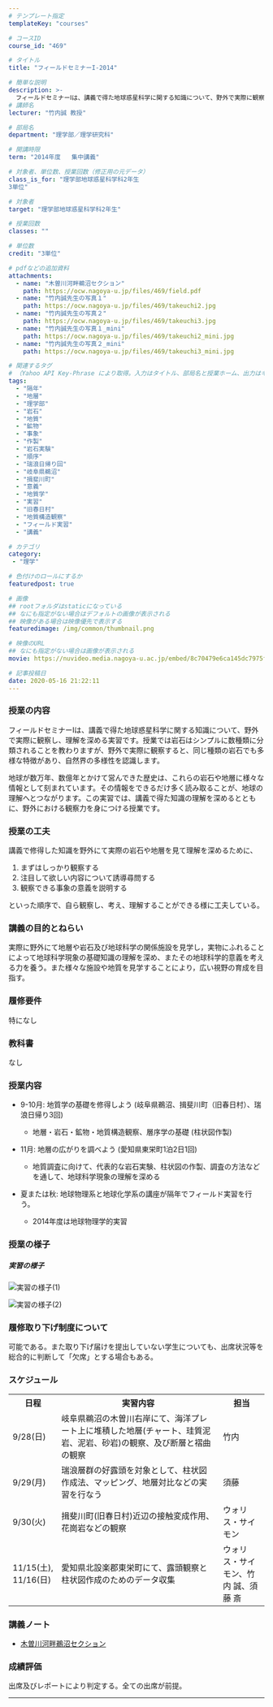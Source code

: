 ```yaml
---
# テンプレート指定
templateKey: "courses"

# コースID
course_id: "469"

# タイトル
title: "フィールドセミナーI-2014"

# 簡単な説明
description: >-
  フィールドセミナーⅠは、講義で得た地球惑星科学に関する知識について、野外で実際に観察し、理解を深める実習です。授業では岩石はシンプルに数種類に分類されることを教わりますが、野外で実際に観察すると、同じ種類の岩石でも多様な特徴があり、自然界の多様性を認識します。 地球が数万年、数億年とかけて営んできた歴史は、これらの岩石や地層に様々な情報として刻まれています。その情報をできるだけ多く読み取ること ....
# 講師名
lecturer: "竹内誠 教授"

# 部局名
department: "理学部／理学研究科"

# 開講時限
term: "2014年度	集中講義"

# 対象者、単位数、授業回数（修正用の元データ）
class_is_for: "理学部地球惑星科学科2年生
3単位"

# 対象者
target: "理学部地球惑星科学科2年生"

# 授業回数
classes: ""

# 単位数
credit: "3単位"

# pdfなどの追加資料
attachments:
  - name: "木曽川河畔鵜沼セクション" 
    path: https://ocw.nagoya-u.jp/files/469/field.pdf
  - name: "竹内誠先生の写真１" 
    path: https://ocw.nagoya-u.jp/files/469/takeuchi2.jpg
  - name: "竹内誠先生の写真２" 
    path: https://ocw.nagoya-u.jp/files/469/takeuchi3.jpg
  - name: "竹内誠先生の写真１_mini" 
    path: https://ocw.nagoya-u.jp/files/469/takeuchi2_mini.jpg
  - name: "竹内誠先生の写真２_mini" 
    path: https://ocw.nagoya-u.jp/files/469/takeuchi3_mini.jpg

# 関連するタグ
# （Yahoo API Key-Phrase により取得。入力はタイトル、部局名と授業ホーム、出力はキーフレーズ（tags））
tags:
  - "隔年"
  - "地層"
  - "理学部"
  - "岩石"
  - "地質"
  - "鉱物"
  - "事象"
  - "作製"
  - "岩石実験"
  - "順序"
  - "瑞浪日帰り回"
  - "岐阜県鵜沼"
  - "揖斐川町"
  - "意義"
  - "地質学"
  - "実習"
  - "旧春日村"
  - "地質構造観察"
  - "フィールド実習"
  - "講義"

# カテゴリ
category:
 - "理学"

# 色付けのロールにするか
featuredpost: true

# 画像
## rootフォルダはstaticになっている
## なにも指定がない場合はデフォルトの画像が表示される
## 映像がある場合は映像優先で表示する
featuredimage: /img/common/thumbnail.png

# 映像のURL
## なにも指定がない場合は画像が表示される
movie: https://nuvideo.media.nagoya-u.ac.jp/embed/8c70479e6ca145dc7975fdbbdd0fcb302becd5be

# 記事投稿日
date: 2020-05-16 21:22:11
---
```


### 授業の内容

フィールドセミナーⅠは、講義で得た地球惑星科学に関する知識について、野外で実際に観察し、理解を深める実習です。授業では岩石はシンプルに数種類に分類されることを教わりますが、野外で実際に観察すると、同じ種類の岩石でも多様な特徴があり、自然界の多様性を認識します。 

地球が数万年、数億年とかけて営んできた歴史は、これらの岩石や地層に様々な情報として刻まれています。その情報をできるだけ多く読み取ることが、地球の理解へとつながります。この実習では、講義で得た知識の理解を深めるとともに、野外における観察力を身につける授業です。


### 授業の工夫

講義で修得した知識を野外にて実際の岩石や地層を見て理解を深めるために、

  1. まずはしっかり観察する
  2. 注目して欲しい内容について誘導尋問する
  3. 観察できる事象の意義を説明する

といった順序で、自ら観察し、考え、理解することができる様に工夫している。





### 講義の目的とねらい

実際に野外にて地層や岩石及び地球科学の関係施設を見学し，実物にふれることによって地球科学現象の基礎知識の理解を深め、またその地球科学的意義を考える力を養う。また様々な施設や地質を見学することにより，広い視野の育成を目指す。

### 履修要件

特になし

### 教科書

なし

### 授業内容


* 9-10月: 地質学の基礎を修得しよう (岐阜県鵜沼、揖斐川町（旧春日村）、瑞浪日帰り3回)
	 - 地層・岩石・鉱物・地質構造観察、層序学の基礎 (柱状図作製)

* 11月: 地層の広がりを調べよう (愛知県東栄町1泊2日1回)
	 - 地質調査に向けて、代表的な岩石実験、柱状図の作製、調査の方法などを通して、地球科学現象の理解を深める

* 夏または秋: 地球物理系と地球化学系の講座が隔年でフィールド実習を行う。
	 - 2014年度は地球物理学的実習


### 授業の様子

##### 実習の様子

![実習の様子(1)](https://ocw.nagoya-u.jp/files/469/takeuchi2_mini.jpg) 

![実習の様子(2)](https://ocw.nagoya-u.jp/files/469/takeuchi3_mini.jpg) 


### 履修取り下げ制度について

可能である。また取り下げ届けを提出していない学生についても、出席状況等を総合的に判断して「欠席」とする場合もある。


<h3>スケジュール</h3>
<table class="basic" width="500">
<tr>
<th width="40" class="center">日程</th>
<th width="375" class="center">実習内容</th>
<th width="85" class="center">担当</th>
</tr>
<tr>
<td width="40" class="center">9/28(日)</td>
<td width="375">岐阜県鵜沼の木曽川右岸にて、海洋プレート上に堆積した地層(チャート、珪質泥岩、泥岩、砂岩)の観察、及び断層と褶曲の観察</td>
<td width="85" class="center">竹内</td>
</tr>
<tr>
<td width="40" class="center">9/29(月)</td>
<td width="375">瑞浪層群の好露頭を対象として、柱状図作成法、マッピング、地層対比などの実習を行なう</td>
<td width="85" class="center">須藤</td>
</tr>
<tr>
<td width="40" class="center">9/30(火)</td>
<td width="375">揖斐川町(旧春日村)近辺の接触変成作用、花崗岩などの観察</td>
<td width="85" class="center">ウォリス・サイモン</td>
</tr>
<tr>
<td width="40" class="center">11/15(土), 11/16(日)</td>
<td width="375">愛知県北設楽郡東栄町にて、露頭観察と柱状図作成のためのデータ収集</td>
<td width="85" class="center">ウォリス・サイモン、竹内 誠、須藤 斎</td>
</tr>
</table>


### 講義ノート

* [木曽川河畔鵜沼セクション](https://ocw.nagoya-u.jp/files/469/field.pdf) 







### 成績評価

出席及びレポートにより判定する。全ての出席が前提。





-----